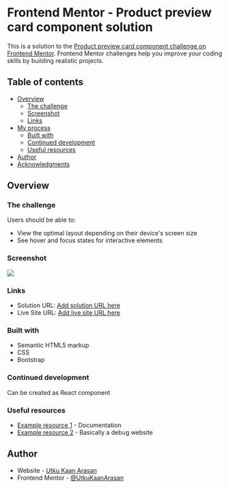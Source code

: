 # Frontend Mentor - Product preview card component solution

This is a solution to the [Product preview card component challenge on Frontend Mentor](https://www.frontendmentor.io/challenges/product-preview-card-component-GO7UmttRfa). Frontend Mentor challenges help you improve your coding skills by building realistic projects. 

## Table of contents

- [Overview](#overview)
  - [The challenge](#the-challenge)
  - [Screenshot](#screenshot)
  - [Links](#links)
- [My process](#my-process)
  - [Built with](#built-with)
  - [Continued development](#continued-development)
  - [Useful resources](#useful-resources)
- [Author](#author)
- [Acknowledgments](#acknowledgments)


## Overview

### The challenge

Users should be able to:

- View the optimal layout depending on their device's screen size
- See hover and focus states for interactive elements

### Screenshot

![](./screenshot.jpg)

### Links

- Solution URL: [Add solution URL here](https://your-solution-url.com)
- Live Site URL: [Add live site URL here](https://your-live-site-url.com)

### Built with

- Semantic HTML5 markup
- CSS
- Bootstrap
### Continued development

Can be created as React component

### Useful resources

- [Example resource 1](https://getbootstrap.com/docs/5.2/getting-started/introduction/) - Documentation
- [Example resource 2](https://www.stackoverflow.com) - Basically a debug website

## Author

- Website - [Utku Kaan Arasan](https://www.utkukaanarasan.com)
- Frontend Mentor - [@UtkuKaanArasan](https://www.frontendmentor.io/profile/UtkuKaanArasan)
